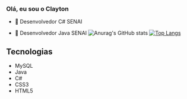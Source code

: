 ### Olá, eu sou o Clayton
- 🌱 Desenvolvedor C# SENAI


- 🌱 Desenvolvedor Java SENAI
![Anurag's GitHub stats](https://github-readme-stats.vercel.app/api?username=ClaytonRochaJr&show_icons=true&theme=tokyonight)
[![Top Langs](https://github-readme-stats.vercel.app/api/top-langs/?username=ClaytonRochaJr&layout=compact)](https://github.com/anuraghazra/github-readme-stats)</br>

## Tecnologias
- MySQL
- Java
- C#
- CSS3
- HTML5


